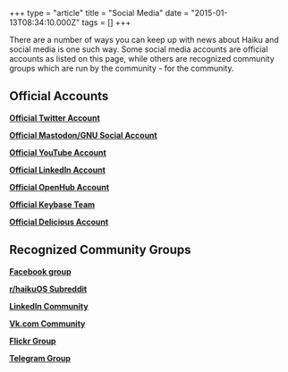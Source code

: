 +++
type = "article"
title = "Social Media"
date = "2015-01-13T08:34:10.000Z"
tags = []
+++

<p>
There are a number of ways you can keep up with news about Haiku and social media is one such way. Some social media accounts are official accounts as listed on this page, while others are recognized community groups which are run by the community - for the community. 
</p>

<h2>Official Accounts</h2>
<p><b><a href="https://twitter.com/haikuOS" target="_blank">Official Twitter Account</a></b></p>
<p><b><a href="https://mastodon.xyz/@haiku" target="_blank">Official Mastodon/GNU Social Account</a></b></p>
<p><b><a href="https://youtube.com/user/haikuos" target="_blank">Official YouTube Account</a></b></p>
<p><b><a href="https://www.linkedin.com/company/haiku-inc-" target="_blank">Official LinkedIn Account</a></b></p>
<p><b><a href="https://www.openhub.net/orgs/haiku/projects" target="_blank">Official OpenHub Account</a></b></p>
<p><b><a href="https://keybase.io/team/haiku" target="_blank">Official Keybase Team</a></b></p>
<p><b><a href="https://del.icio.us/haikuos" target="_blank">Official Delicious Account</a></b></p>

<h2>Recognized Community Groups</h2>
<p><b><a href="https://www.facebook.com/groups/haikuosgroup/" target="_blank">Facebook group</a></b></p>
<p><b><a href="https://www.reddit.com/r/haikuOS/" target="_blank">r/haikuOS Subreddit</a></b></p>
<p><b><a href="https://www.linkedin.com/groups?gid=165215" target="_blank">LinkedIn Community</a></b></p>
<p><b><a href="https://vk.com/haiku_os" target="_blank">Vk.com Community</a></b></p>
<p><b><a href="https://www.flickr.com/groups/haiku-os/" target="_blank">Flickr Group</a></b></p>
<p><b><a href="https://t.me/haiku_os" target="_blank">Telegram Group</a></b></p>

